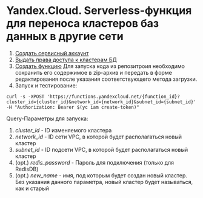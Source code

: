 # Yandex.Cloud. Serverless-функция для переноса кластеров баз данных в другие сети
1. [Создать сервисный аккаунт](https://cloud.yandex.ru/docs/iam/operations/sa/create)
1. [Выдать права доступа к кластерам БД](https://cloud.yandex.ru/docs/iam/operations/sa/assign-role-for-sa)
1. [Создать функцию](https://cloud.yandex.ru/docs/functions/quickstart/function-quickstart) 
Для запуска кода из репозитроия необходимо сохранить его содержимое в zip-архив и передать в форме редактирования после указания соответствующего метода загрузки.
1. Запуск и тестирование:

`curl -s -XPOST 'https://functions.yandexcloud.net/{function_id}?cluster_id={cluster_id}&network_id={network_id}&subnet_id={subnet_id}' -H "Authorization: Bearer $(yc iam create-token)"`

Query-Параметры для запуска:
1. *cluster_id* - ID изменяемого кластера
1. *network_id* - ID сети VPC, в которой будет располагаться новый кластер
1. *subnet_id* - ID подсети VPC, в которой будет располагаться новый кластер
1. (opt.) *redis_password* - Пароль для подключения (только для RedisDB)
1. (opt.) *new_name* - имя, под которым будет создан новый кластер. Без указания данного параметра, новый кластер будет называться, как и старый